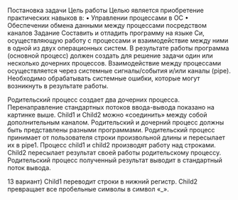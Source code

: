 Постановка задачи
Цель работы
Целью является приобретение практических навыков в:
    • Управлении процессами в ОС
    • Обеспечении обмена данными между процессами посредством каналов
Задание
Составить и отладить программу на языке Си, осуществляющую работу с процессами и взаимодействие между ними в одной из двух операционных систем. В результате работы программа (основной процесс) должен создать для решение задачи один или несколько дочерних процессов. Взаимодействие между процессами осуществляется через системные сигналы/события и/или каналы (pipe).
Необходимо обрабатывать системные ошибки, которые могут возникнуть в результате работы.

Родительский процесс создает два дочерних процесса. Перенаправление стандартных потоков ввода-вывода показано на картинке выше. Child1 и Child2 можно «соединить» между собой дополнительным каналом. Родительский и дочерний процесс должны быть представлены разными программами.
Родительский процесс принимает от пользователя строки произвольной длины и пересылает их в pipe1. Процесс child1 и child2 производят работу над строками. Child2 пересылает результат своей работы родительскому процессу. Родительский процесс полученный результат выводит в
стандартный поток вывода.

13 вариант) Child1 переводит строки в нижний регистр. Child2 превращает все пробельные
символы в символ «_».
